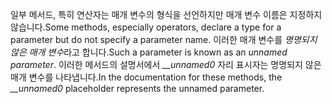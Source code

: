 <span data-ttu-id="972da-101">일부 메서드, 특히 연산자는 매개 변수의 형식을 선언하지만 매개 변수 이름은 지정하지 않습니다.</span><span class="sxs-lookup"><span data-stu-id="972da-101">Some methods, especially operators, declare a type for a parameter but do not specify a parameter name.</span></span> <span data-ttu-id="972da-102">이러한 매개 변수를 *명명되지 않은 매개 변수*라고 합니다.</span><span class="sxs-lookup"><span data-stu-id="972da-102">Such a parameter is known as an *unnamed parameter*.</span></span> <span data-ttu-id="972da-103">이러한 메서드의 설명서에서 *__unnamed0* 자리 표시자는 명명되지 않은 매개 변수를 나타냅니다.</span><span class="sxs-lookup"><span data-stu-id="972da-103">In the documentation for these methods, the *__unnamed0* placeholder represents the unnamed parameter.</span></span>